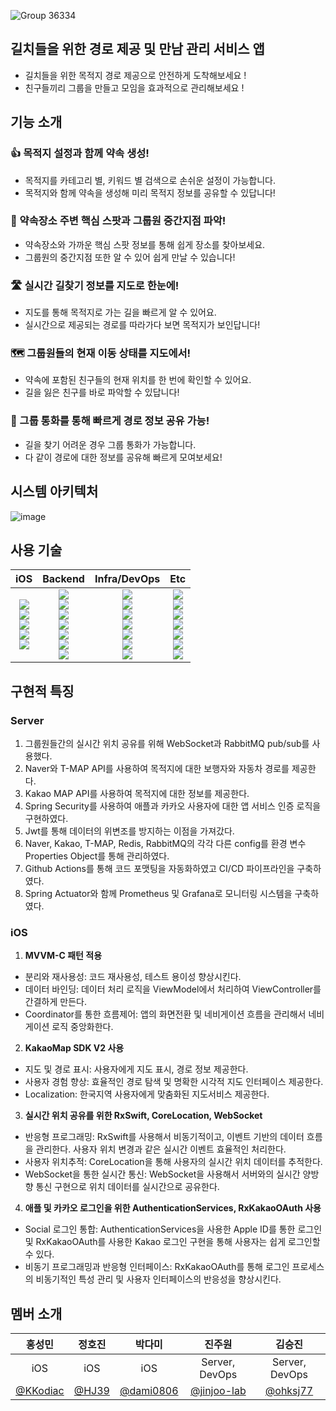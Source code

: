 ![Group 36334](https://github.com/HongDam-org/TWTW/assets/89020004/4ce8b3d0-711f-4b95-ae4d-c494b0c173a4)

## 길치들을 위한 경로 제공 및 만남 관리 서비스 앱

- 길치들을 위한 목적지 경로 제공으로 안전하게 도착해보세요 !
- 친구들끼리 그룹을 만들고 모임을 효과적으로 관리해보세요 !

## 기능 소개

### 👍 목적지 설정과 함께 약속 생성!

- 목적지를 카테고리 별, 키워드 별 검색으로 손쉬운 설정이 가능합니다.
- 목적지와 함께 약속을 생성해 미리 목적지 정보를 공유할 수 있답니다!

### 🎯 약속장소 주변 핵심 스팟과 그룹원 중간지점 파악!

- 약속장소와 가까운 핵심 스팟 정보를 통해 쉽게 장소를 찾아보세요.
- 그룹원의 중간지점 또한 알 수 있어 쉽게 만날 수 있습니다!

### 🛣️ 실시간 길찾기 정보를 지도로 한눈에!

- 지도를 통해 목적지로 가는 길을 빠르게 알 수 있어요.
- 실시간으로 제공되는 경로를 따라가다 보면 목적지가 보인답니다!

### 🗺️ 그룹원들의 현재 이동 상태를 지도에서!

- 약속에 포함된 친구들의 현재 위치를 한 번에 확인할 수 있어요.
- 길을 잃은 친구를 바로 파악할 수 있답니다!

### 📱 그룹 통화를 통해 빠르게 경로 정보 공유 가능!

- 길을 찾기 어려운 경우 그룹 통화가 가능합니다.
- 다 같이 경로에 대한 정보를 공유해 빠르게 모여보세요!


## 시스템 아키텍처
![image](https://github.com/HongDam-org/TWTW/assets/89020004/789ca2de-e360-4e63-8108-f18dfb1a1e60)

## 사용 기술
|iOS|Backend|Infra/DevOps|Etc|
|:---:|:---:|:---:|:---:|
|<img src="https://img.shields.io/badge/swift-F05138?style=for-the-badge&logo=Swift&logoColor=white"><br><img src="https://img.shields.io/badge/rxswift-F1007E?style=for-the-badge"><br><img src="https://img.shields.io/badge/rxcocoa-F1007E?style=for-the-badge"><br><img src="https://img.shields.io/badge/uikit-2396F3?style=for-the-badge&logo=uikit&logoColor=white"><br><img src="https://img.shields.io/badge/alamofire-F40D12?style=for-the-badge">|<img src="https://img.shields.io/badge/java-007396?style=for-the-badge&logo=OpenJDK&logoColor=white"><br><img src="https://img.shields.io/badge/springboot-6DB33F?style=for-the-badge&logo=springboot&logoColor=white"><br><img src="https://img.shields.io/badge/springsecurity-6DB33F?style=for-the-badge&logo=springsecurity&logoColor=white"> <br><img src="https://img.shields.io/badge/hibernate-59666C?style=for-the-badge&logo=hibernate&logoColor=white"> <br> <img src="https://img.shields.io/badge/MySQL-4479A1?style=for-the-badge&logo=MySQL&logoColor=white"><br><img src="https://img.shields.io/badge/junit5-25A162?style=for-the-badge&logo=junit5&logoColor=white"><br><img src="https://img.shields.io/badge/stomp-010101?style=for-the-badge">|<img src="https://img.shields.io/badge/amazons3-569A31?style=for-the-badge&logo=amazons3&logoColor=white"><br><img src="https://img.shields.io/badge/amazonec2-FF9900?style=for-the-badge&logo=amazonec2&logoColor=white"><br><img src="https://img.shields.io/badge/nginx-009639?style=for-the-badge&logo=nginx&logoColor=white"><br><img src="https://img.shields.io/badge/redis-DC382D?style=for-the-badge&logo=redis&logoColor=white"><br><img src="https://img.shields.io/badge/rabbitmq-FF6600?style=for-the-badge&logo=rabbitmq&logoColor=white"><br><img src="https://img.shields.io/badge/docker-2496ED?style=for-the-badge&logo=docker&logoColor=white"><br><img src="https://img.shields.io/badge/githubactions-2088FF?style=for-the-badge&logo=githubactions&logoColor=white">|<img src="https://img.shields.io/badge/apple_login-000000?style=for-the-badge&logo=apple&logoColor=white"><br><img src="https://img.shields.io/badge/KAKAO_MAP_SDK_V2-FFCD00?style=for-the-badge&logo=kakao&logoColor=white"><br><img src="https://img.shields.io/badge/RX_KAKAO_OAUTH-FFCD00?style=for-the-badge&logo=kakao&logoColor=white"><br><img src="https://img.shields.io/badge/core_location-68BC71?style=for-the-badge"><br><img src="https://img.shields.io/badge/kakao_api-FFCD00?style=for-the-badge&logo=kakao&logoColor=white"><br><img src="https://img.shields.io/badge/tmap_api-D40E14?style=for-the-badge&logo=tvtime&logoColor=white"><br><img src="https://img.shields.io/badge/naver_api-03C75A?style=for-the-badge&logo=naver&logoColor=white">|


## 구현적 특징

### Server
1. 그룹원들간의 실시간 위치 공유를 위해 WebSocket과 RabbitMQ pub/sub를 사용했다.
2. Naver와 T-MAP API를 사용하여 목적지에 대한 보행자와 자동차 경로를 제공한다.
3. Kakao MAP API를 사용하여 목적지에 대한 정보를 제공한다.
4. Spring Security를 사용하여 애플과 카카오 사용자에 대한 앱 서비스 인증 로직을 구현하였다.
5. Jwt를 통해 데이터의 위변조를 방지하는 이점을 가져갔다.
6. Naver, Kakao, T-MAP, Redis, RabbitMQ의 각각 다른 config를 환경 변수 Properties Object를 통해 관리하였다.
7. Github Actions를 통해 코드 포맷팅을 자동화하였고 CI/CD 파이프라인을 구축하였다.
8. Spring Actuator와 함께 Prometheus 및 Grafana로 모니터링 시스템을 구축하였다.

### iOS
1. **MVVM-C 패턴 적용**
- 분리와 재사용성: 코드 재사용성, 테스트 용이성 향상시킨다.
- 데이터 바인딩: 데이터 처리 로직을 ViewModel에서 처리하여 ViewController를 간결하게 만든다.
- Coordinator를 통한 흐름제어: 앱의 화면전환 및 네비게이션 흐름을 관리해서 네비게이션 로직 중앙화한다.

2. **KakaoMap SDK V2 사용**
- 지도 및 경로 표시: 사용자에게 지도 표시, 경로 정보 제공한다.
- 사용자 경험 향상: 효율적인 경로 탐색 및 명확한 시각적 지도 인터페이스 제공한다.
- Localization: 한국지역 사용자에게 맞춤화된 지도서비스 제공한다.

3. **실시간 위치 공유를 위한 RxSwift, CoreLocation, WebSocket** 
- 반응형 프로그래밍: RxSwift를 사용해서 비동기적이고, 이벤트 기반의 데이터 흐름을 관리한다. 사용자 위치 변경과 같은 실시간 이벤트 효율적인 처리한다.
- 사용자 위치추적: CoreLocation을 통해 사용자의 실시간 위치 데이터를 추적한다.
- WebSocket을 통한 실시간 통신: WebSocket을 사용해서 서버와의 실시간 양방향 통신 구현으로 위치 데이터를 실시간으로 공유한다.

4. **애플 및 카카오 로그인을 위한 AuthenticationServices, RxKakaoOAuth 사용**
- Social 로그인 통합: AuthenticationServices을 사용한 Apple ID를 통한 로그인 및 RxKakaoOAuth를 사용한 Kakao 로그인 구현을 통해 사용자는 쉽게 로그인할 수 있다.
- 비동기 프로그래밍과 반응형 인터페이스: RxKakaoOAuth를 통해 로그인 프로세스의 비동기적인 특성 관리 및 사용자 인터페이스의 반응성을 향상시킨다.

## 멤버 소개
|홍성민|정호진|박다미|진주원|김승진|
|:----:|:----:|:----:|:----:|:----:|
|iOS|iOS|iOS|Server, DevOps|Server, DevOps|
|[@KKodiac](https://github.com/KKodiac)|[@HJ39](https://github.com/HJ39)|[@dami0806](https://github.com/dami0806)|[@jinjoo-lab](https://github.com/jinjoo-lab)|[@ohksj77](https://github.com/ohksj77)|
